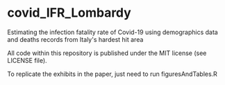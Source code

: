 # covid_IFR_Lombardy
Estimating the infection fatality rate of Covid-19 using demographics data and deaths records from Italy's hardest hit area

All code within this repository is published under the MIT license (see LICENSE file).

To replicate the exhibits in the paper, just need to run figuresAndTables.R
